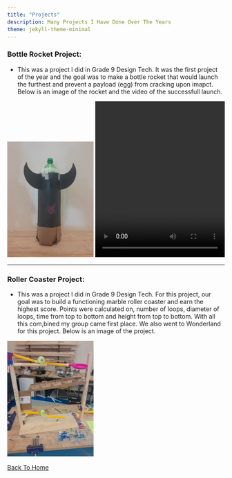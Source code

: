 ```yaml
---
title: "Projects"
description: Many Projects I Have Done Over The Years
theme: jekyll-theme-minimal
---
```


### Bottle Rocket Project:
- This was a project I did in Grade 9 Design Tech. It was the first project of the year and the goal was to make a bottle rocket that would launch the furthest and prevent a payload (egg) from cracking upon imapct. Below is an image of the rocket and the video of the successfull launch.


<img src="docs/assets/Bottle_Rocket.jpg" width="200" height="auto">


<video controls width="300" height="360">
  <source src="docs/assets/Rocket_Launch.mp4" type="video/mp4">
</video>

----------------------------------------------------------------------------------------------------------------------------------------------------------------------------------------




### Roller Coaster Project:
- This was a project I did in Grade 9 Design Tech. For this project, our goal was to build a functioning marble roller coaster and earn the highest score. Points were calculated on, number of loops, diameter of loops, time from top to bottom and height from top to bottom. With all this com,bined my group came first place. We also went to Wonderland for this project. Below is an image of the project.

<img src="docs/assets/Roller_Coaster.jpg" width="200" height="auto">



[Back To Home](README.md)
